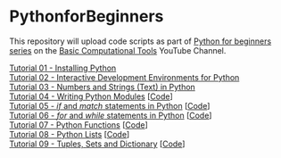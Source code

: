 # PythonforBeginners
This repository will upload code scripts as part of [Python for beginners series](https://www.youtube.com/playlist?list=PLbFAVI7hKVxWSkbmWANJ0QVZCU0G_hxpc) on the [Basic Computational Tools](https://www.youtube.com/@basiccomputationaltools) YouTube Channel.

[Tutorial 01 - Installing Python](https://youtu.be/4BAzEyvjXLM)\
[Tutorial 02 - Interactive Development Environments for Python](https://youtu.be/pnh8v_tgTnM)\
[Tutorial 03 - Numbers and Strings (Text) in Python](https://youtu.be/DXi4dZTkrzU)\
[Tutorial 04 - Writing Python Modules](https://youtu.be/McY7pQKHU2I) [[Code](Fundamentals/Tutorial04)]\
[Tutorial 05 - *if* and *match* statements in Python](https://youtu.be/OJTtacKzaBE) [[Code](Fundamentals/Tutorial05)]\
[Tutorial 06 - *for* and *while* statements in Python](https://youtu.be/GPTTbsWf-og) [[Code](Fundamentals/Tutorial06)]\
[Tutorial 07 - Python Functions](https://youtu.be/XouKJENUbpE) [[Code](Fundamentals/Tutorial07)]\
[Tutorial 08 - Python Lists](https://youtu.be/piCxW2jpnSs) [[Code](Fundamentals/Tutorial08)]\
[Tutorial 09 - Tuples, Sets and Dictionary](https://youtu.be/piCxW2jpnSs) [[Code](Fundamentals/Tutorial09)]
